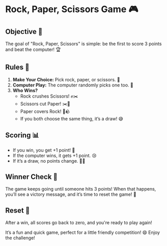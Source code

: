 <h1>Rock, Paper, Scissors Game 🎮</h1>

<h2>Objective 🎯</h2>
<p>The goal of "Rock, Paper, Scissors" is simple: be the first to score 3 points and beat the computer! 🏆</p>

<h2>Rules 📜</h2>
<ol>
    <li><strong>Make Your Choice:</strong> Pick rock, paper, or scissors. 🤔</li>
    <li><strong>Computer Play:</strong> The computer randomly picks one too. 🤖</li>
    <li><strong>Who Wins?</strong>
        <ul>
            <li>Rock crushes Scissors! ✊✂️</li>
            <li>Scissors cut Paper! ✂️📄</li>
            <li>Paper covers Rock! 📄🪨</li>
            <li>If you both choose the same thing, it’s a draw! 😅</li>
        </ul>
    </li>
</ol>

<h2>Scoring 📊</h2>
<ul>
    <li>If you win, you get +1 point! 🎉</li>
    <li>If the computer wins, it gets +1 point. 😢</li>
    <li>If it’s a draw, no points change. 🙅‍♂️</li>
</ul>

<h2>Winner Check 🏅</h2>
<p>The game keeps going until someone hits 3 points! When that happens, you’ll see a victory message, and it’s time to reset the game! 🎊</p>

<h2>Reset 🔄</h2>
<p>After a win, all scores go back to zero, and you're ready to play again!</p>

<p>It’s a fun and quick game, perfect for a little friendly competition! 😄 Enjoy the challenge!</p>
